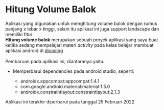 # Hitung Volume Balok
Aplikasi yang digunakan untuk menghitung volume balok dengan rumus panjang x lebar x tinggi, selain itu apilkasi ini juga support landscape dan memiliki fitur
<br><b>Hitung volume balok</b> merupakan sebuah proyek aplikasi yang saya buat ketika sedang mempelajari materi <i>activity</i> pada kelas belajar membuat aplikasi android di <a href="https://www.dicoding.com/">dicoding</a>
<br><br>Pembaruan pada aplikasi ini, diantaranya yaitu:
<ul>
  <li>Memperbarui dependencies pada android studio, seperti:</li>
  <ul>
    <li>androidx.appcompat:appcompat:1.4.1</li>
    <li>com.google.android.material:material:1.5.0</li>
    <li>androidx.constraintlayout:constraintlayout:2.1.3</li>
  </ul>
</ul>

Aplikasi ini terakhir diperbarui pada tanggal 25 Februari 2022
